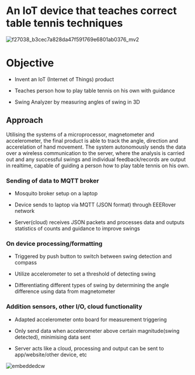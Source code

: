 # An IoT device that teaches correct table tennis techniques
![f27038_b3cec7a828da47f591769e6801ab0376_mv2](https://user-images.githubusercontent.com/2521843/42291927-c51fa02c-7fc6-11e8-933e-f8bc6eb80e25.png)


# Objective

* Invent an IoT (Internet of Things) product

* Teaches person how to play table tennis on his own with guidance

* Swing Analyzer by measuring angles of swing in 3D


## Approach

Utilising the systems of a microprocessor, magnetometer and accelerometer, the final product is able to track the angle, direction and accerelation of hand movement. The system autonomously sends the data over a wireless communication to the server, where the analysis is carried out and any successful swings and individual feedback/records are output in realtime, capable of guiding a person how to play table tennis on his own.


### Sending of data to MQTT broker
* Mosquito broker setup on a laptop

* Device sends to laptop via MQTT (JSON format) through EEERover network

* Server(cloud) receives JSON packets and processes data and outputs statistics of counts and guidance to improve swings



### On device processing/formatting
* Triggered by push button to switch between swing detection and compass

* Utilize accelerometer to set a threshold of detecting swing

* Differentiating different types of swing by determining the angle difference using data from magnetometer



### Addition sensors, other I/O, cloud functionality
* Adapted accelerometer onto board for measurement triggering

* Only send data when accelerometer above certain magnitude(swing detected), minimising data sent

* Server acts like a cloud, processing and output can be sent to app/website/other device, etc

![embeddedcw](https://user-images.githubusercontent.com/2521843/42292107-ff15c0b2-7fc7-11e8-9237-3b27faeb9db7.gif)

